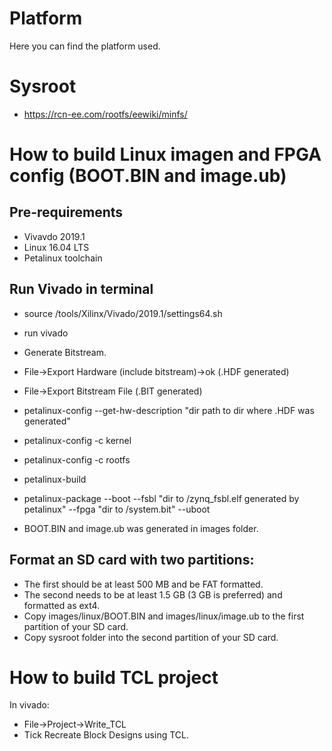 # Platform

Here you can find the platform used.

# Sysroot

* https://rcn-ee.com/rootfs/eewiki/minfs/

# How to build Linux imagen and FPGA config (BOOT.BIN and image.ub)

## Pre-requirements

* Vivavdo 2019.1
* Linux 16.04 LTS 
* Petalinux toolchain

## Run Vivado in terminal 

* source /tools/Xilinx/Vivado/2019.1/settings64.sh
* run vivado
* Generate Bitstream.
* File->Export Hardware (include bitstream)->ok (.HDF generated)
* File->Export Bitstream File (.BIT generated)

* petalinux-config --get-hw-description "dir path to dir where .HDF was generated"
* petalinux-config -c kernel
* petalinux-config -c rootfs
* petalinux-build
* petalinux-package --boot --fsbl "dir to /zynq_fsbl.elf generated by petalinux" --fpga "dir to /system.bit" --uboot
* BOOT.BIN and image.ub was generated in images folder.

## Format an SD card with two partitions: 

* The first should be at least 500 MB and be FAT formatted. 
* The second needs to be at least 1.5 GB (3 GB is preferred) and formatted as ext4.
* Copy images/linux/BOOT.BIN and images/linux/image.ub to the first partition of your SD card.
* Copy sysroot folder into the second partition of your SD card.

# How to build TCL project

In vivado: 

* File->Project->Write_TCL
* Tick Recreate Block Designs using TCL.


